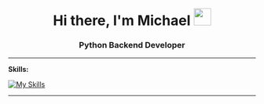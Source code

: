 <h1 align="center">Hi there, I'm Michael</a> 
<img src="https://github.com/blackcater/blackcater/raw/main/images/Hi.gif" height="35"/></h1>
<h3 align="center">Python Backend Developer </h3>

---

**Skills:**

[![My Skills](https://skillicons.dev/icons?i=py,django,postgres,sqlite,docker,git,postman,linux)](https://skillicons.dev)

---
